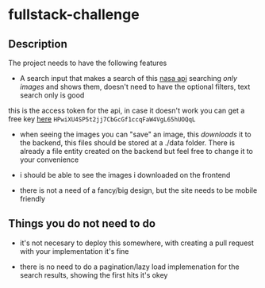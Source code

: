 # fullstack-challenge

## Description

The project needs to have the following features

- A search input that makes a search of this [nasa api](https://images.nasa.gov/docs/images.nasa.gov_api_docs.pdf) searching *only images* and shows them, doesn't need to have the optional filters, text search only is good

this is the access token for the api, in case it doesn't work you can get a free key [here](https://api.nasa.gov/)
`HPwiXU4SP5t2jj7CbGcGf1ccqFaW4VgL65hUOQqL`

- when seeing the images you can "save" an image, this *downloads* it to the backend, this files should be stored at a ./data folder. There is already a file entity created on the backend but feel free to change it to your convenience

- i should be able to see the images i downloaded on the frontend

- there is not a need of a fancy/big design, but the site needs to be mobile friendly


## Things you do not need to do

- it's not necesary to deploy this somewhere, with creating a pull request with your implementation it's fine

- there is no need to do a pagination/lazy load implemenation for the search results, showing the first hits it's okey